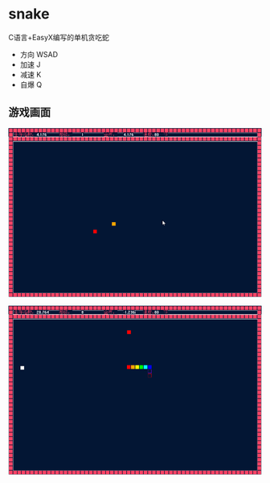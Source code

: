 # snake
C语言+EasyX编写的单机贪吃蛇

* 方向 WSAD 
* 加速 J
* 减速 K
* 自爆 Q


## 游戏画面

![zzz](https://github.com/zuoguai/snake/blob/main/zuoguai240314uRT.png)

![xx](https://github.com/zuoguai/snake/blob/main/zuoguai240314EtS.png)


